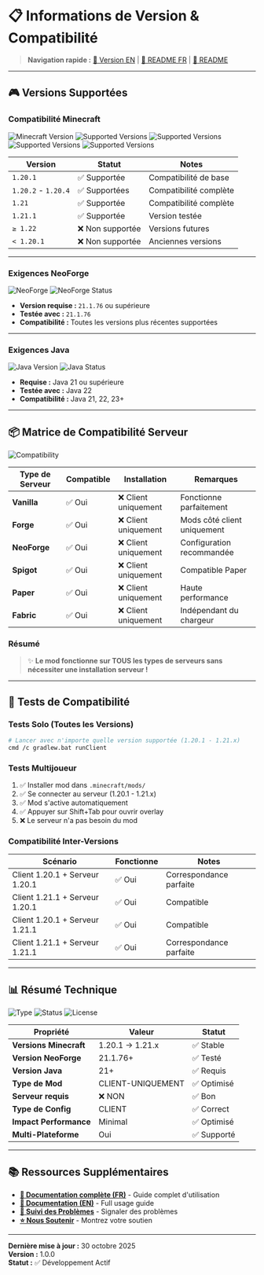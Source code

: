# 📋 Informations de Version & Compatibilité

> **Navigation rapide :** [📖 Version EN](VERSION_INFO.md) | [📖 README FR](README_FR.md) | [📖 README](README.md)

---

## 🎮 Versions Supportées

### Compatibilité Minecraft

![Minecraft Version](https://img.shields.io/badge/Minecraft-1.20.1%20→%201.21.x-brightgreen?style=flat-square&logo=minecraft)
![Supported Versions](https://img.shields.io/badge/1.20.1%2B-blue?style=flat-square)
![Supported Versions](https://img.shields.io/badge/1.20.2%20--%201.20.4-blue?style=flat-square)
![Supported Versions](https://img.shields.io/badge/1.21-green?style=flat-square)
![Supported Versions](https://img.shields.io/badge/1.21.1-brightgreen?style=flat-square)

| Version | Statut | Notes |
|---------|--------|-------|
| `1.20.1` | ✅ Supportée | Compatibilité de base |
| `1.20.2` - `1.20.4` | ✅ Supportées | Compatibilité complète |
| `1.21` | ✅ Supportée | Compatibilité complète |
| `1.21.1` | ✅ Supportée | Version testée |
| `≥ 1.22` | ❌ Non supportée | Versions futures |
| `< 1.20.1` | ❌ Non supportée | Anciennes versions |

---

### Exigences NeoForge

![NeoForge](https://img.shields.io/badge/NeoForge-21.1.76%2B-orange?style=flat-square&logo=curseforge)
![NeoForge Status](https://img.shields.io/badge/Chargeur%20de%20Mod-NeoForge-orange?style=flat-square)

- **Version requise :** `21.1.76` ou supérieure
- **Testée avec :** `21.1.76`
- **Compatibilité :** Toutes les versions plus récentes supportées

---

### Exigences Java

![Java Version](https://img.shields.io/badge/Java-21%2B-blue?style=flat-square&logo=openjdk)
![Java Status](https://img.shields.io/badge/Runtime-Java%2021%2B-blue?style=flat-square)

- **Requise :** Java 21 ou supérieure
- **Testée avec :** Java 22
- **Compatibilité :** Java 21, 22, 23+

---

## 📦 Matrice de Compatibilité Serveur

![Compatibility](https://img.shields.io/badge/Serveurs%20Compatibles-6%20Types-brightgreen?style=flat-square)

| Type de Serveur | Compatible | Installation | Remarques |
|-----------------|-----------|--------------|----------|
| **Vanilla** | ✅ Oui | ❌ Client uniquement | Fonctionne parfaitement |
| **Forge** | ✅ Oui | ❌ Client uniquement | Mods côté client uniquement |
| **NeoForge** | ✅ Oui | ❌ Client uniquement | Configuration recommandée |
| **Spigot** | ✅ Oui | ❌ Client uniquement | Compatible Paper |
| **Paper** | ✅ Oui | ❌ Client uniquement | Haute performance |
| **Fabric** | ✅ Oui | ❌ Client uniquement | Indépendant du chargeur |

### Résumé

> ✨ **Le mod fonctionne sur TOUS les types de serveurs sans nécessiter une installation serveur !**

---

## 🚀 Tests de Compatibilité

### Tests Solo (Toutes les Versions)

```bash
# Lancer avec n'importe quelle version supportée (1.20.1 - 1.21.x)
cmd /c gradlew.bat runClient
```

### Tests Multijoueur

1. ✅ Installer mod dans `.minecraft/mods/`
2. ✅ Se connecter au serveur (1.20.1 - 1.21.x)
3. ✅ Mod s'active automatiquement
4. ✅ Appuyer sur Shift+Tab pour ouvrir overlay
5. ❌ Le serveur n'a pas besoin du mod

### Compatibilité Inter-Versions

| Scénario | Fonctionne | Notes |
|----------|-----------|-------|
| Client 1.20.1 + Serveur 1.20.1 | ✅ Oui | Correspondance parfaite |
| Client 1.21.1 + Serveur 1.20.1 | ✅ Oui | Compatible |
| Client 1.20.1 + Serveur 1.21.1 | ✅ Oui | Compatible |
| Client 1.21.1 + Serveur 1.21.1 | ✅ Oui | Correspondance parfaite |

---

## 📊 Résumé Technique

![Type](https://img.shields.io/badge/Type-Côté%20Client-purple?style=flat-square)
![Status](https://img.shields.io/badge/Statut-Actif-brightgreen?style=flat-square)
![License](https://img.shields.io/badge/Licence-Tous%20Droits%20Réservés-red?style=flat-square)

| Propriété | Valeur | Statut |
|-----------|--------|--------|
| **Versions Minecraft** | 1.20.1 → 1.21.x | ✅ Stable |
| **Version NeoForge** | 21.1.76+ | ✅ Testé |
| **Version Java** | 21+ | ✅ Requis |
| **Type de Mod** | CLIENT-UNIQUEMENT | ✅ Optimisé |
| **Serveur requis** | ❌ NON | ✅ Bon |
| **Type de Config** | CLIENT | ✅ Correct |
| **Impact Performance** | Minimal | ✅ Optimisé |
| **Multi-Plateforme** | Oui | ✅ Supporté |

---

## 📚 Ressources Supplémentaires

- **[📖 Documentation complète (FR)](README_FR.md)** - Guide complet d'utilisation
- **[📖 Documentation (EN)](README.md)** - Full usage guide
- **[🐛 Suivi des Problèmes](https://github.com/Cubenyx-Studio/minecraft-overlay/issues)** - Signaler des problèmes
- **[⭐ Nous Soutenir](https://github.com/Cubenyx-Studio/minecraft-overlay)** - Montrez votre soutien

---

**Dernière mise à jour :** 30 octobre 2025  
**Version :** 1.0.0  
**Statut :** ✅ Développement Actif

